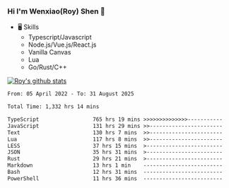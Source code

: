 ### Hi I'm Wenxiao(Roy) Shen 👋
- 🖥 Skills
  - Typescript/Javascript
  - Node.js/Vue.js/React.js
  - Vanilla Canvas
  - Lua
  - Go/Rust/C++

[![Roy's github stats](https://github-readme-stats.vercel.app/api?username=RoyShen12&show_icons=true&theme=radical&hide=prs,contribs)](https://github.com/anuraghazra/github-readme-stats)
<!--START_SECTION:waka-->

```txt
From: 05 April 2022 - To: 31 August 2025

Total Time: 1,332 hrs 14 mins

TypeScript                 765 hrs 19 mins >>>>>>>>>>>>>>-----------   56.96 %
JavaScript                 131 hrs 29 mins >>-----------------------   09.79 %
Text                       130 hrs 7 mins  >>-----------------------   09.68 %
Lua                        117 hrs 8 mins  >>-----------------------   08.72 %
LESS                       37 hrs 15 mins  >------------------------   02.77 %
JSON                       35 hrs 31 mins  >------------------------   02.64 %
Rust                       29 hrs 21 mins  >------------------------   02.18 %
Markdown                   13 hrs 1 min    -------------------------   00.97 %
Bash                       12 hrs 31 mins  -------------------------   00.93 %
PowerShell                 11 hrs 36 mins  -------------------------   00.86 %
```

<!--END_SECTION:waka-->
